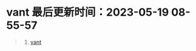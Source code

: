<!--
 * @Description: 
 * @Author: panrui
 * @Date: 2023-04-25 08:57:17
 * @LastEditTime: 2023-05-19 08:55:57
 * @LastEditors: panrui
 * 不忘初心,不负梦想
-->
# vant 最后更新时间：2023-05-19 08-55-57

> 1. [vant](https://youzan.github.io/vant/#/zh-CN/home)